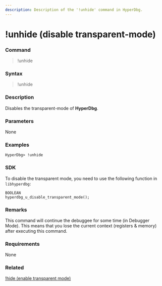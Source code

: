 ```yaml
---
description: Description of the '!unhide' command in HyperDbg.
---
```


# !unhide (disable transparent-mode)

### Command

> !unhide

### Syntax

> !unhide

### Description

Disables the transparent-mode of **HyperDbg**.

### Parameters

None

### Examples

```
HyperDbg> !unhide
```

### SDK

To disable the transparent mode, you need to use the following function in `libhyperdbg`:

```clike
BOOLEAN
hyperdbg_u_disable_transparent_mode();
```

### Remarks

This command will continue the debuggee for some time (in Debugger Mode). This means that you lose the current context (registers & memory) after executing this command.

### Requirements

None

### Related

[!hide (enable transparent mode)](https://docs.hyperdbg.org/commands/extension-commands/hide)
